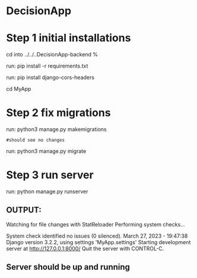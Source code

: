 # DecisionApp

# Step 1 initial installations

cd into ../../..DecisionApp-backend %

run: pip install -r requirements.txt

run: pip install django-cors-headers

cd MyApp

# Step 2 fix migrations

run: python3 manage.py makemigrations

    #should see no changes

run: python3 manage.py migrate

# Step 3 run server

run: python manage.py runserver

## OUTPUT:

Watching for file changes with StatReloader
Performing system checks...

System check identified no issues (0 silenced).
March 27, 2023 - 19:47:38
Django version 3.2.2, using settings 'MyApp.settings'
Starting development server at http://127.0.0.1:8000/
Quit the server with CONTROL-C.

## Server should be up and running
